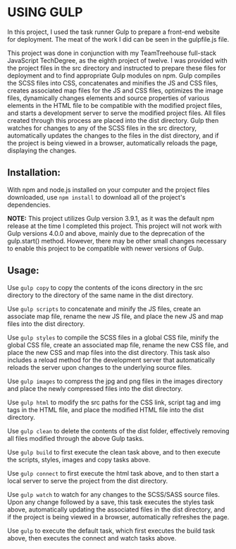 # USING GULP

In this project, I used the task runner Gulp to prepare a front-end website for deployment. The meat of the work I did can be seen in the gulpfile.js file.

This project was done in conjunction with my TeamTreehouse full-stack JavaScript TechDegree, as the eighth project of twelve. I was provided with the project files in the src directory and instructed to prepare these files for deployment and to find appropriate Gulp modules on npm. Gulp compiles the SCSS files into CSS, concatenates and minifies the JS and CSS files, creates associated map files for the JS and CSS files, optimizes the image files, dynamically changes elements and source properties of various elements in the HTML file to be compatible with the modified project files, and starts a development server to serve the modified project files. All files created through this process are placed into the dist directory. Gulp then watches for changes to any of the SCSS files in the src directory, automatically updates the changes to the files in the dist directory, and if the project is being viewed in a browser, automatically reloads the page, displaying the changes.

## Installation:

With npm and node.js installed on your computer and the project files downloaded, use `npm install` to download all of the project's dependencies.

**NOTE:** This project utilizes Gulp version 3.9.1, as it was the default npm release at the time I completed this project. This project will not work with Gulp versions 4.0.0 and above, mainly due to the deprecation of the gulp.start() method. However, there may be other small changes necessary to enable this project to be compatible with newer versions of Gulp.

## Usage:

Use `gulp copy` to copy the contents of the icons directory in the src directory to the directory of the same name in the dist directory.

Use `gulp scripts` to concatenate and minify the JS files, create an associate map file, rename the new JS file, and place the new JS and map files into the dist directory.

Use `gulp styles` to compile the SCSS files in a global CSS file, minify the global CSS file, create an associated map file, rename the new CSS file, and place the new CSS and map files into the dist directory. This task also includes a reload method for the development server that automatically reloads the server upon changes to the underlying source files.

Use `gulp images` to compress the jpg and png files in the images directory and place the newly compressed files into the dist directory.

Use `gulp html` to modify the src paths for the CSS link, script tag and img tags in the HTML file, and place the modified HTML file into the dist directory.

Use `gulp clean` to delete the contents of the dist folder, effectively removing all files modified through the above Gulp tasks.

Use `gulp build` to first execute the clean task above, and to then execute the scripts, styles, images and copy tasks above.

Use `gulp connect` to first execute the html task above, and to then start a local server to serve the project from the dist directory.

Use `gulp watch` to watch for any changes to the SCSS/SASS source files. Upon any change followed by a save, this task executes the styles task above, automatically updating the associated files in the dist directory, and if the project is being viewed in a browser, automatically refreshes the page.

Use `gulp` to execute the default task, which first executes the build task above, then executes the connect and watch tasks above.
